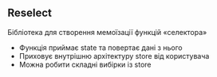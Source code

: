 ## Reselect

Бібліотека для створення мемоїзації функцій «селектора»

-   Функція приймає state та повертає дані з нього
-   Приховує внутрішню архітектуру store від користувача
-   Можна робити складні вибірки із store
